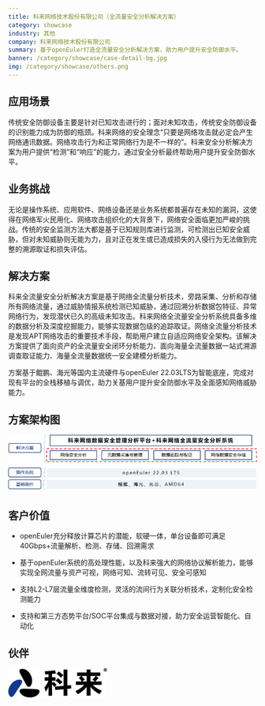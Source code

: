 ```yaml
---
title: 科来网络技术股份有限公司（全流量安全分析解决方案）
category: showcase
industry: 其他
company: 科来网络技术股份有限公司
summary: 基于openEuler打造全流量安全分析解决方案，助力用户提升安全防御水平。
banner: /category/showcase/case-detail-bg.jpg
img: /category/showcase/others.png
---
```


## 应用场景

传统安全防御设备主要是针对已知攻击进行的；面对未知攻击，传统安全防御设备的识别能力成为防御的瓶颈。科来网络的安全理念“只要是网络攻击就必定会产生网络通讯数据。网络攻击行为和正常网络行为是不一样的”。科来安全分析解决方案为用户提供“检测”和“响应”的能力，通过安全分析最终帮助用户提升安全防御水平。

## 业务挑战

无论是操作系统、应用软件、网络设备还是业务系统都普遍存在未知的漏洞，这使得在网络军火民用化、网络攻击组织化的大背景下，网络安全面临更加严峻的挑战。传统的安全监测方法大都是基于已知规则库进行监测，可检测出已知安全威胁，但对未知威胁则无能为力，且对正在发生或已造成损失的入侵行为无法做到完整的溯源取证和损失评估。



## 解决方案

科来全流量安全分析解决方案是基于网络全流量分析技术，旁路采集、分析和存储所有网络流量，通过威胁情报系统检测已知威胁，通过回溯分析数据包特征、异常网络行为，发现潜伏已久的高级未知攻击。科来网络全流量安全分析系统具备多维的数据分析及深度挖掘能力，能够实现数据包级的追踪取证。网络全流量分析技术是发现APT网络攻击的重要技术手段，帮助用户建立自适应网络安全架构。该解决方案提供了面向资产的全流量安全闭环分析能力、面向海量全流量数据一站式溯源调查取证能力、海量全流量数据统一安全建模分析能力。

方案基于鲲鹏、海光等国内主流硬件与openEuler 22.03LTS为智能底座，完成对现有平台的全栈移植与调优，助力关基用户提升安全防御水平及全面感知网络威胁能力。



## 方案架构图



<img src="./xh.png" width="1000" >


## 客户价值

- openEuler充分释放计算芯片的潜能，软硬一体，单台设备即可满足40Gbps+流量解析、检测、存储、回溯需求

- 基于openEuler系统的高处理性能，以及科来强大的网络协议解析能力，能够实现全网流量与资产可视，网络可知、流转可见、安全可感知

- 支持L2-L7层流量全维度检测，灵活的流间行为关联分析技术，定制化安全检测能力

- 支持和第三方态势平台/SOC平台集成与数据对接，助力安全运营智能化、自动化






## 伙伴



<img src="./logo.png" width="200" >
